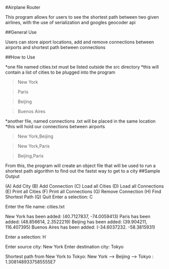 #Airplane Router

This program allows for users to see the shortest path between two given airlines, with the use of serialization and
googles geocoder api

##General Use

Users can store aiport locations, add and remove connections between airports and shortest path between connections


##How to Use

*one file named cities.txt must be listed outside the src directory
*this will contain a list of cities to be plugged into the program

>New York

>Paris

>Beijing

>Buenos Aires

*another file, named connections .txt will be placed in the same location
*this will hold our connections between airports 

>New York,Beijing

>New York,Paris

>Beijing,Paris

From this, the program will create an object file that will be used to run a shortest path algorithm to find out the fastst way to get to a city
##Sample Output

(A) Add City
(B) Add Connection
(C) Load all Cities
(D) Load all Connections
(E) Print all Cities
(F) Print all Connections
(G) Remove Connection
(H) Find Shortest Path
(Q) Quit
Enter a selection: C

Enter the file name: cities.txt

New York has been added: (40.7127837, -74.0059413)
Paris has been added: (48.856614, 2.3522219)
Beijing has been added: (39.904211, 116.407395)
Buenos Aires has been added: (-34.6037232. -58.3815931)


Enter a selection: H

Enter source city: New York
Enter destination city: Tokyo

Shortest path from New York to Tokyo:
New York --> Beijing --> Tokyo : 1.3081489337585555E7


